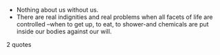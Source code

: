  - Nothing about us without us.
 - There are real indignities and real problems when all facets of life are controlled –when to get up, to eat, to shower-and chemicals are put inside our bodies against our will.

2 quotes